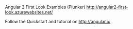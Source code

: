Angular 2 First Look Examples (Plunker)
http://angular2-first-look.azurewebsites.net/

Follow the Quickstart and tutorial on
http://angular.io

